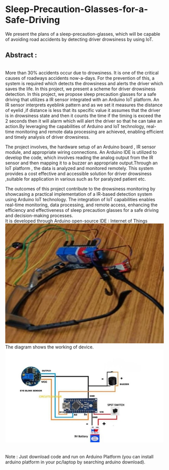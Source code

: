 # Sleep-Precaution-Glasses-for-a-Safe-Driving
We present the plans of a sleep-precaution-glasses, which will be capable of avoiding road accidents by detecting driver drowsiness by using IoT.
<br>
<h2>Abstract :</h2>
<br>
More than 30% accidents occur due to drowsiness. It is one of the critical causes of roadways accidents now-a-days. For the prevention of this, a system is required which detects the drowsiness and alerts the driver which saves the life. In this project, we present a scheme for driver drowsiness detection. In this project, we propose sleep precaution glasses for a safe driving that utilizes a IR sensor integrated with an Arduino IoT platform. An IR sensor interprets eyeblink pattern and as we set it measures the distance of eyelid ,if distance is less that its specific value it assumes that the driver is in drowsiness state and then it counts the time if the timing is exceed the 2 seconds then it will alarm which will alert the driver so that he can take an action.By leveraging the capabilities of Arduino and IoT technology, real-time monitoring and remote data processing are achieved, enabling efficient and timely analysis of driver drowsiness.

The project involves, the hardware setup of an Arduino board , IR sensor module, and appropriate 
wiring connections. An Arduino IDE is utilized to develop the code, which involves reading the 
analog output from the IR sensor and then mapping it to a buzzer an appropriate output.Through an IoT platform , the data is analyzed and monitored remotely. This system provides a cost effective and accessible solution for driver drowsiness ,suitable for application in various such as for paralyzed patient etc.

The outcomes of this project contribute to the drowsiness monitoring by showcasing a practical 
implementation of a IR-based detection system using Arduino IoT technology. The integration of 
IoT capabilities enables real-time monitoring, data processing, and remote access, enhancing the 
efficiency and effectiveness of sleep precaution glasses for a safe driving and decision-making 
processes.
<br>
It is developed through Arduino open-source IDE : Internet of Things
<br>
![Device Image](device.png)
<br>
The diagram shows the working of device.
<br>
![Working of device](device-1.png)
<br>
<br>
<br>
Note : Just download code and run on Arduino Platform (you can install arduino platform in your pc/laptop by searching arduino download).
